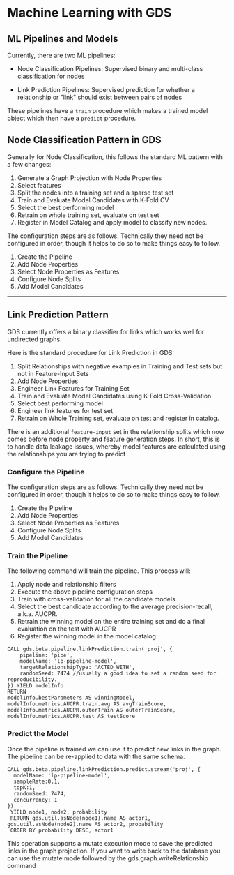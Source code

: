 # Machine Learning with GDS

## ML Pipelines and Models
Currently, there are two ML pipelines:
- Node Classification Pipelines: Supervised binary and multi-class classification for nodes

- Link Prediction Pipelines: Supervised prediction for whether a relationship or "link" should exist between pairs of nodes

These pipelines have a `train` procedure which makes a trained model object which then have a `predict` procedure.

## Node Classification Pattern in GDS

Generally for Node Classification, this follows the standard ML pattern with a few changes:

1. Generate a Graph Projection with Node Properties
2. Select features
3. Split the nodes into a training set and a sparse test set
4. Train and Evaluate Model Candidates with K-Fold CV
5. Select the best performing model
6. Retrain on whole training set, evaluate on test set 
7. Register in Model Catalog and apply model to classify new nodes.

The configuration steps are as follows. Technically they need not be configured in order, though it helps to do so to make things easy to follow.

1. Create the Pipeline
2. Add Node Properties
3. Select Node Properties as Features
4. Configure Node Splits
5. Add Model Candidates

---
## Link Prediction Pattern

GDS currently offers a binary classifier for links which works well for undirected graphs.

Here is the standard procedure for Link Prediction in GDS:

1. Split Relationships with negative examples in Training and Test sets but not in Feature-Input Sets
2. Add Node Properties
3. Engineer Link Features for Training Set
4. Train and Evaluate Model Candidates using K-Fold Cross-Validation
5. Select best performing model
6. Engineer link features for test set
7. Retrain on Whole Training set, evaluate on test and register in catalog.

There is an additional `feature-input` set in the relationship splits which now comes before node property and feature generation steps. In short, this is to handle data leakage issues, whereby model features are calculated using the relationships you are trying to predict


### Configure the Pipeline
The configuration steps are as follows. Technically they need not be configured in order, though it helps to do so to make things easy to follow.

1. Create the Pipeline
2. Add Node Properties
3. Select Node Properties as Features
4. Configure Node Splits
5. Add Model Candidates

### Train the Pipeline

The following command will train the pipeline. This process will:

1. Apply node and relationship filters
2. Execute the above pipeline configuration steps
3. Train with cross-validation for all the candidate models
4. Select the best candidate according to the average precision-recall, a.k.a. AUCPR.
5. Retrain the winning model on the entire training set and do a final evaluation on the test with AUCPR
6. Register the winning model in the model catalog

```
CALL gds.beta.pipeline.linkPrediction.train('proj', {
    pipeline: 'pipe',
    modelName: 'lp-pipeline-model',
    targetRelationshipType: 'ACTED_WITH',
    randomSeed: 7474 //usually a good idea to set a random seed for reproducibility.
}) YIELD modelInfo
RETURN
modelInfo.bestParameters AS winningModel,
modelInfo.metrics.AUCPR.train.avg AS avgTrainScore,
modelInfo.metrics.AUCPR.outerTrain AS outerTrainScore,
modelInfo.metrics.AUCPR.test AS testScore
```

### Predict the Model
Once the pipeline is trained we can use it to predict new links in the graph. The pipeline can be re-applied to data with the same schema. 

```
CALL gds.beta.pipeline.linkPrediction.predict.stream('proj', {
  modelName: 'lp-pipeline-model',
  sampleRate:0.1,
  topK:1,
  randomSeed: 7474,
  concurrency: 1
})
 YIELD node1, node2, probability
 RETURN gds.util.asNode(node1).name AS actor1, gds.util.asNode(node2).name AS actor2, probability
 ORDER BY probability DESC, actor1
```

This operation supports a mutate execution mode to save the predicted links in the graph projection. If you want to write back to the database you can use the mutate mode followed by the gds.graph.writeRelationship command





































